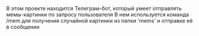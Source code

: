 В этом проекте находится Телеграм-бот, который умеет отправлять мемы-картинки по запросу пользователя
В нем используется команда /mem для получения случайной картинки из папки 'mems' и отправке её в сообщении
